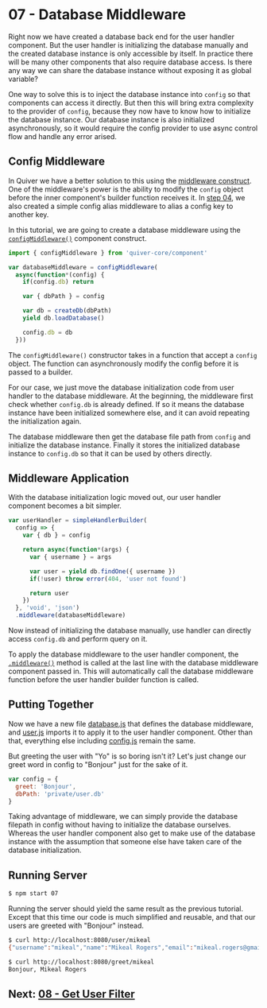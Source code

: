 # 07 - Database Middleware

Right now we have created a database back end for the user handler component. But the user handler is initializing the database manually and the created database instance is only accessible by itself. In practice there will be many other components that also require database access. Is there any way we can share the database instance without exposing it as global variable?

One way to solve this is to inject the database instance into `config` so that components can access it directly. But then this will bring extra complexity to the provider of `config`, because they now have to know how to initialize the database instance. Our database instance is also initialized asynchronously, so it would require the config provider to use async control flow and handle any error arised.

## Config Middleware

In Quiver we have a better solution to this using the [middleware construct](https://github.com/quiverjs/doc/wiki/Architecture-Constructs#middleware). One of the middleware's power is the ability to modify the `config` object before the inner component's builder function receives it. In [step 04](../04#config-alias), we also created a simple config alias middleware to alias a config key to another key.

In this tutorial, we are going to create a database middleware using the [`configMiddleware()`](https://github.com/quiverjs/doc/wiki/Middleware-Components#config-middleware) component construct.

```javascript
import { configMiddleware } from 'quiver-core/component'

var databaseMiddleware = configMiddleware(
  async(function*(config) {
    if(config.db) return

    var { dbPath } = config

    var db = createDb(dbPath)
    yield db.loadDatabase()

    config.db = db
  }))
```

The `configMiddleware()` constructor takes in a function that accept a `config` object. The function can asynchronously modify the config before it is passed to a builder.

For our case, we just move the database initialization code from user handler to the database middleware. At the beginning, the middleware first check whether `config.db` is already defined. If so it means the database instance have been initialized somewhere else, and it can avoid repeating the initialization again.

The database middleware then get the database file path from `config` and initialize the database instance. Finally it stores the initialized database instance to `config.db` so that it can be used by others directly.

## Middleware Application

With the database initialization logic moved out, our user handler component becomes a bit simpler.

```javascript
var userHandler = simpleHandlerBuilder(
  config => {
    var { db } = config

    return async(function*(args) {
      var { username } = args

      var user = yield db.findOne({ username })
      if(!user) throw error(404, 'user not found')

      return user
    })
  }, 'void', 'json')
  .middleware(databaseMiddleware)
```

Now instead of initializing the database manually, use handler can directly access `config.db` and perform query on it.

To apply the database middleware to the user handler component, the [`.middleware()`](https://github.com/quiverjs/doc/wiki/Base-Component#extensiblecomponentmiddleware) method is called at the last line with the database middleware component passed in. This will automatically call the database middleware function before the user handler builder function is called.

## Putting Together

Now we have a new file [database.js](database.js) that defines the database middleware, and [user.js](user.js) imports it to apply it to the user handler component. Other than that, everything else including [config.js](config.js) remain the same. 

But greeting the user with "Yo" is so boring isn't it? Let's just change our greet word in config to "Bonjour" just for the sake of it.

```javascript
var config = { 
  greet: 'Bonjour',
  dbPath: 'private/user.db'
}
```

Taking advantage of middleware, we can simply provide the database filepath in config without having to initialize the database ourselves. Whereas the user handler component also get to make use of the database instance with the assumption that someone else have taken care of the database initialization.

## Running Server

```bash
$ npm start 07
```

Running the server should yield the same result as the previous tutorial. Except that this time our code is much simplified and reusable, and that our users are greeted with "Bonjour" instead.

```bash
$ curl http://localhost:8080/user/mikeal
{"username":"mikeal","name":"Mikeal Rogers","email":"mikeal.rogers@gmail.com","_id":"teWNHWIBWVnRbmhK"}

$ curl http://localhost:8080/greet/mikeal
Bonjour, Mikeal Rogers
```

## Next: [08 - Get User Filter](../08)